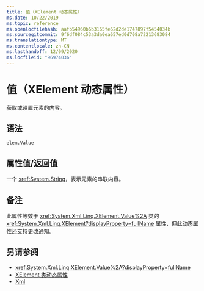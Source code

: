 ```yaml
---
title: 值（XElement 动态属性）
ms.date: 10/22/2019
ms.topic: reference
ms.openlocfilehash: aafb54960b6b3165fe62d2de1747897f5454034b
ms.sourcegitcommit: 9f6df084c53a3da0ea657ed0d708a72213683084
ms.translationtype: MT
ms.contentlocale: zh-CN
ms.lasthandoff: 12/09/2020
ms.locfileid: "96974036"
---
```

# <a name="value-xelement-dynamic-property"></a>值（XElement 动态属性）

获取或设置元素的内容。

## <a name="syntax"></a>语法

```xaml
elem.Value
```

## <a name="property-valuereturn-value"></a>属性值/返回值

一个 <xref:System.String>，表示元素的串联内容。

## <a name="remarks"></a>备注

此属性等效于 <xref:System.Xml.Linq.XElement.Value%2A> 类的 <xref:System.Xml.Linq.XElement?displayProperty=fullName> 属性，但此动态属性还支持更改通知。

## <a name="see-also"></a>另请参阅

- <xref:System.Xml.Linq.XElement.Value%2A?displayProperty=fullName>
- [XElement 类动态属性](attribute-xelement-dynamic-property.md)
- [Xml](xml-xelement-dynamic-property.md)
